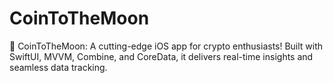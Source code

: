 # CoinToTheMoon
🚀 CoinToTheMoon: A cutting-edge iOS app for crypto enthusiasts! Built with SwiftUI, MVVM, Combine, and CoreData, it delivers real-time insights and seamless data tracking.
